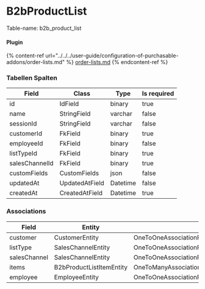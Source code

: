 # B2bProductList

Table-name: b2b\_product\_list

#### Plugin

{% content-ref url="../../../user-guide/configuration-of-purchasable-addons/order-lists.md" %}
[order-lists.md](../../../user-guide/configuration-of-purchasable-addons/order-lists.md)
{% endcontent-ref %}

### Tabellen Spalten

| Field          | Class          | Type     | Is required |
| -------------- | -------------- | -------- | ----------- |
| id             | IdField        | binary   | true        |
| name           | StringField    | varchar  | false       |
| sessionId      | StringField    | varchar  | false       |
| customerId     | FkField        | binary   | true        |
| employeeId     | FkField        | binary   | false       |
| listTypeId     | FkField        | binary   | true        |
| salesChannelId | FkField        | binary   | true        |
| customFields   | CustomFields   | json     | false       |
| updatedAt      | UpdatedAtField | Datetime | false       |
| createdAt      | CreatedAtField | Datetime | true        |

### Associations

| Field        | Entity                   |                           |
| ------------ | ------------------------ | ------------------------- |
| customer     | CustomerEntity           | OneToOneAssociationField  |
| listType     | SalesChannelEntity       | OneToOneAssociationField  |
| salesChannel | SalesChannelEntity       | OneToOneAssociationField  |
| items        | B2bProductListItemEntity | OneToManyAssociationField |
| employee     | EmployeeEntity           | OneToOneAssociationField  |
